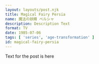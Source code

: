 ```yaml
---
layout: layouts/post.njk
title: Magical Fairy Persia
name: 魔法の妖精 ペルシャ
description: Description Text
format: TV
date: 1985-07-06
tags: [ 'series', 'age-transformation' ]
id: magical-fairy-persia
---
```


Text for the post is here